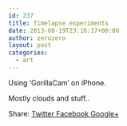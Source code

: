 ```yaml
---
id: 237
title: Timelapse experiments
date: 2013-08-19T23:16:17+00:00
author: zerozero
layout: post
categories:
  - art
---
```

Using &#8216;GorillaCam&#8217; on iPhone.

Mostly clouds and stuff..



<div class="gk-social-buttons">
  <span class="gk-social-label">Share:</span> <a class="gk-social-twitter" href="http://twitter.com/share?text=Timelapse+experiments&url=http%3A%2F%2F162.13.3.34%3A8079%2Flabs%2F%3Fp%3D237"
	            onclick="window.open(this.href, 'twitter-share', 'width=550,height=235');return false;"> <span class="social__icon--hidden">Twitter</span> </a> <a class="gk-social-fb" href="https://www.facebook.com/sharer/sharer.php?u=http%3A%2F%2F162.13.3.34%3A8079%2Flabs%2F%3Fp%3D237"
			     onclick="window.open(this.href, 'facebook-share','width=580,height=296');return false;"> <span class="social-icon-hidden">Facebook</span> </a> <a class="gk-social-gplus" href="https://plus.google.com/share?url=http%3A%2F%2F162.13.3.34%3A8079%2Flabs%2F%3Fp%3D237"
	           onclick="window.open(this.href, 'google-plus-share', 'width=490,height=530');return false;"> <span class="social__icon--hidden">Google+</span> </a>
</div>